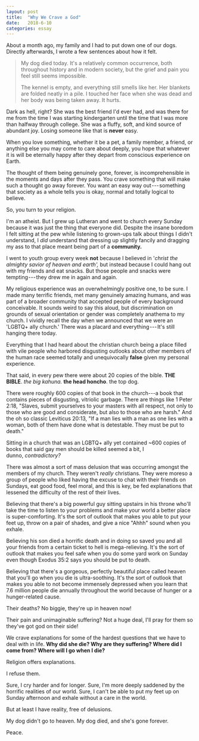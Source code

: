 ```yaml
---
layout: post
title:  "Why We Crave a God"
date:   2018-6-10
categories: essay
---
```


About a month ago, my family and I had to put down one of our dogs. Directly afterwards, I wrote a few sentences about how it felt.

> My dog died today. It's a relatively common occurrence, both throughout history and in modern society, but the grief and pain you feel still seems impossible.
>
> The kennel is empty, and everything still smells like her. Her blankets are folded neatly in a pile. I touched her face when she was dead and her body was being taken away. It hurts.

Dark as hell, right? She was the best friend I'd ever had, and was there for me from the time I was starting kindergarten until the time that I was more than halfway through college. She was a fluffy, soft, and kind source of abundant joy. Losing someone like that is **never** easy.

When you love something, whether it be a pet, a family member, a friend, or anything else you may come to care about deeply, you hope that whatever it is will be eternally happy after they depart from conscious experience on Earth.

The thought of them being genuinely gone, forever, is incomprehensible in the moments and days after they pass. You crave something that will make such a thought go away forever. You want an easy way out --- something that society as a whole tells you is okay, normal and totally logical to believe.

So, you turn to your religion.

I'm an atheist. But I grew up Lutheran and went to church every Sunday because it was just the thing that everyone did. Despite the insane boredom I felt sitting at the pew while listening to grown-ups talk about things I didn't understand, I *did* understand that dressing up slightly fancily and dragging my ass to that place meant being part of a **community.**

I went to youth group every week **not** because I believed in '*christ the almighty savior of heaven and earth',* but instead because I could hang out with my friends and eat snacks. But those people and snacks were tempting --- they drew me in again and again.

My religious experience was an overwhelmingly positive one, to be sure. I made many terrific friends, met many genuinely amazing humans, and was part of a broader community that accepted people of every background conceivable. It sounds weird to say this aloud, but discrimination on grounds of sexual orientation or gender was completely anathema to my church. I vividly recall the day when we announced that we were an 'LGBTQ+ ally church.' There was a placard and everything --- It's still hanging there today.

Everything that I had heard about the christian church being a place filled with vile people who harbored disgusting outlooks about other members of the human race seemed totally and unequivocally **false** given my personal experience.

That said, in every pew there were about 20 copies of the bible. **THE BIBLE**. *the big kahuna.* **the head honcho**. the top dog.

There were roughly 600 copies of that book in the church---a book that contains pieces of disgusting, vitriolic garbage. There are things like 1 Peter 2:18, "Slaves, submit yourselves to your masters with all respect, not only to those who are good and considerate, but also to those who are harsh." And the oh so classic Leviticus 20:13, "If a man lies with a man as one lies with a woman, both of them have done what is detestable. They must be put to death."

Sitting in a church that was an LGBTQ+ ally yet contained ~600 copies of books that said gay men should be killed seemed a bit, I dunno, *contradictory?*

There was almost a sort of mass delusion that was occurring amongst the members of my church. They weren't *really* christians. They were moreso a group of people who liked having the excuse to chat with their friends on Sundays, eat good food, feel moral, and this is key, be fed explanations that lessened the difficulty of the rest of their lives.

Believing that there's a big powerful guy sitting upstairs in his throne who'll take the time to listen to your problems and make your world a better place is super-comforting. It's the sort of outlook that makes you able to put your feet up, throw on a pair of shades, and give a nice "Ahhh" sound when you exhale.

Believing his son died a horrific death and in doing so saved you and all your friends from a certain ticket to hell is mega-relieving. It's the sort of outlook that makes you feel safe when you do some yard work on Sunday even though Exodus 35:2 says you should be put to death.

Believing that there's a gorgeous, perfectly beautiful place called heaven that you'll go when you die is ultra-soothing. It's the sort of outlook that makes you able to not become immensely depressed when you learn that 7.6 million people die annually throughout the world because of hunger or a hunger-related cause.

Their deaths? No biggie, they're up in heaven now!

Their pain and unimaginable suffering? Not a huge deal, I'll pray for them so they've got god on their side!

We crave explanations for some of the hardest questions that we have to deal with in life. **Why did she die? Why are they suffering? Where did I come from? Where will I go when I die?**

Religion offers explanations.

I refuse them.

Sure, I cry harder and for longer. Sure, I'm more deeply saddened by the horrific realities of our world. Sure, I can't be able to put my feet up on Sunday afternoon and exhale without a care in the world.

But at least I have reality, free of delusions.

My dog didn't go to heaven. My dog died, and she's gone forever.

Peace.